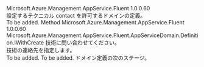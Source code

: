 <Type Name="IWithTechContact" FullName="Microsoft.Azure.Management.AppService.Fluent.AppServiceDomain.Definition.IWithTechContact">
  <TypeSignature Language="C#" Value="public interface IWithTechContact" />
  <TypeSignature Language="ILAsm" Value=".class public interface auto ansi abstract IWithTechContact" />
  <TypeSignature Language="DocId" Value="T:Microsoft.Azure.Management.AppService.Fluent.AppServiceDomain.Definition.IWithTechContact" />
  <TypeSignature Language="VB.NET" Value="Public Interface IWithTechContact" />
  <TypeSignature Language="F#" Value="type IWithTechContact = interface" />
  <AssemblyInfo>
    <AssemblyName>Microsoft.Azure.Management.AppService.Fluent</AssemblyName>
    <AssemblyVersion>1.0.0.60</AssemblyVersion>
  </AssemblyInfo>
  <Interfaces />
  <Docs>
    <summary>
            設定するテクニカル contact を許可するドメインの定義。
            </summary>
    <remarks>To be added.</remarks>
  </Docs>
  <Members>
    <Member MemberName="WithTechContact">
      <MemberSignature Language="C#" Value="public Microsoft.Azure.Management.AppService.Fluent.AppServiceDomain.Definition.IWithCreate WithTechContact (Microsoft.Azure.Management.AppService.Fluent.Models.Contact contact);" />
      <MemberSignature Language="ILAsm" Value=".method public hidebysig newslot virtual instance class Microsoft.Azure.Management.AppService.Fluent.AppServiceDomain.Definition.IWithCreate WithTechContact(class Microsoft.Azure.Management.AppService.Fluent.Models.Contact contact) cil managed" />
      <MemberSignature Language="DocId" Value="M:Microsoft.Azure.Management.AppService.Fluent.AppServiceDomain.Definition.IWithTechContact.WithTechContact(Microsoft.Azure.Management.AppService.Fluent.Models.Contact)" />
      <MemberSignature Language="F#" Value="abstract member WithTechContact : Microsoft.Azure.Management.AppService.Fluent.Models.Contact -&gt; Microsoft.Azure.Management.AppService.Fluent.AppServiceDomain.Definition.IWithCreate" Usage="iWithTechContact.WithTechContact contact" />
      <MemberType>Method</MemberType>
      <AssemblyInfo>
        <AssemblyName>Microsoft.Azure.Management.AppService.Fluent</AssemblyName>
        <AssemblyVersion>1.0.0.60</AssemblyVersion>
      </AssemblyInfo>
      <ReturnValue>
        <ReturnType>Microsoft.Azure.Management.AppService.Fluent.AppServiceDomain.Definition.IWithCreate</ReturnType>
      </ReturnValue>
      <Parameters>
        <Parameter Name="contact" Type="Microsoft.Azure.Management.AppService.Fluent.Models.Contact" />
      </Parameters>
      <Docs>
        <param name="contact">技術に問い合わせてください。</param>
        <summary>
            技術の連絡先を指定します。
            </summary>
        <returns>To be added.</returns>
        <remarks>To be added.</remarks>
        <return>ドメイン定義の次のステージ。</return>
      </Docs>
    </Member>
  </Members>
</Type>